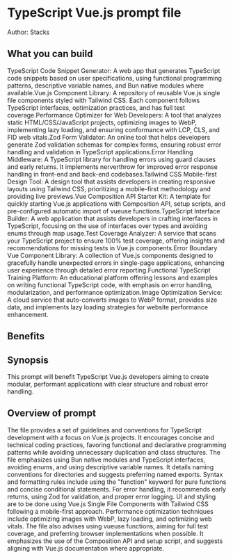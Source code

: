 # TypeScript Vue.js  prompt file

Author: Stacks

## What you can build
TypeScript Code Snippet Generator: A web app that generates TypeScript code snippets based on user specifications, using functional programming patterns, descriptive variable names, and Bun native modules where available.Vue.js Component Library: A repository of reusable Vue.js single file components styled with Tailwind CSS. Each component follows TypeScript interfaces, optimization practices, and has full test coverage.Performance Optimizer for Web Developers: A tool that analyzes static HTML/CSS/JavaScript projects, optimizing images to WebP, implementing lazy loading, and ensuring conformance with LCP, CLS, and FID web vitals.Zod Form Validator: An online tool that helps developers generate Zod validation schemas for complex forms, ensuring robust error handling and validation in TypeScript applications.Error Handling Middleware: A TypeScript library for handling errors using guard clauses and early returns. It implements nerverthrow for improved error response handling in front-end and back-end codebases.Tailwind CSS Mobile-first Design Tool: A design tool that assists developers in creating responsive layouts using Tailwind CSS, prioritizing a mobile-first methodology and providing live previews.Vue Composition API Starter Kit: A template for quickly starting Vue.js applications with Composition API, setup scripts, and pre-configured automatic import of vueuse functions.TypeScript Interface Builder: A web application that assists developers in crafting interfaces in TypeScript, focusing on the use of interfaces over types and avoiding enums through map usage.Test Coverage Analyzer: A service that scans your TypeScript project to ensure 100% test coverage, offering insights and recommendations for missing tests in Vue.js components.Error Boundary Vue Component Library: A collection of Vue.js components designed to gracefully handle unexpected errors in single-page applications, enhancing user experience through detailed error reporting.Functional TypeScript Training Platform: An educational platform offering lessons and examples on writing functional TypeScript code, with emphasis on error handling, modularization, and performance optimization.Image Optimization Service: A cloud service that auto-converts images to WebP format, provides size data, and implements lazy loading strategies for website performance enhancement.

## Benefits


## Synopsis
This prompt will benefit TypeScript Vue.js developers aiming to create modular, performant applications with clear structure and robust error handling.

## Overview of  prompt
The  file provides a set of guidelines and conventions for TypeScript development with a focus on Vue.js projects. It encourages concise and technical coding practices, favoring functional and declarative programming patterns while avoiding unnecessary duplication and class structures. The file emphasizes using Bun native modules and TypeScript interfaces, avoiding enums, and using descriptive variable names. It details naming conventions for directories and suggests preferring named exports. Syntax and formatting rules include using the "function" keyword for pure functions and concise conditional statements. For error handling, it recommends early returns, using Zod for validation, and proper error logging. UI and styling are to be done using Vue.js Single File Components with Tailwind CSS following a mobile-first approach. Performance optimization techniques include optimizing images with WebP, lazy loading, and optimizing web vitals. The file also advises using vueuse functions, aiming for full test coverage, and preferring browser implementations when possible. It emphasizes the use of the Composition API and setup script, and suggests aligning with Vue.js documentation where appropriate.

